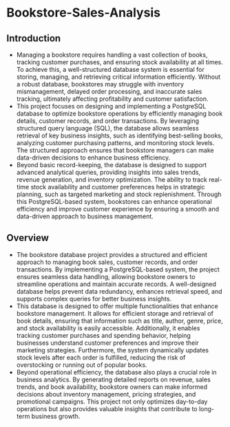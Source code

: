 # Bookstore-Sales-Analysis
## Introduction

- Managing a bookstore requires handling a vast collection of books, tracking customer purchases, and ensuring stock availability at all times. To achieve this, a well-structured database system is essential for storing, managing, and retrieving critical information efficiently. Without a robust database, bookstores may struggle with inventory mismanagement, delayed order processing, and inaccurate sales tracking, ultimately affecting profitability and customer satisfaction.
- This project focuses on designing and implementing a PostgreSQL database to optimize bookstore operations by efficiently managing book details, customer records, and order transactions. By leveraging structured query language (SQL), the database allows seamless retrieval of key business insights, such as identifying best-selling books, analyzing customer purchasing patterns, and monitoring stock levels. The structured approach ensures that bookstore managers can make data-driven decisions to enhance business efficiency.
- Beyond basic record-keeping, the database is designed to support advanced analytical queries, providing insights into sales trends, revenue generation, and inventory optimization. The ability to track real-time stock availability and customer preferences helps in strategic planning, such as targeted marketing and stock replenishment. Through this PostgreSQL-based system, bookstores can enhance operational efficiency and improve customer experience by ensuring a smooth and data-driven approach to business management.

## Overview
- The bookstore database project provides a structured and efficient approach to managing book sales, customer records, and order transactions. By implementing a PostgreSQL-based system, the project ensures seamless data handling, allowing bookstore owners to streamline operations and maintain accurate records. A well-designed database helps prevent data redundancy, enhances retrieval speed, and supports complex queries for better business insights.
- This database is designed to offer multiple functionalities that enhance bookstore management. It allows for efficient storage and retrieval of book details, ensuring that information such as title, author, genre, price, and stock availability is easily accessible. Additionally, it enables tracking customer purchases and spending behavior, helping businesses understand customer preferences and improve their marketing strategies. Furthermore, the system dynamically updates stock levels after each order is fulfilled, reducing the risk of overstocking or running out of popular books.
- Beyond operational efficiency, the database also plays a crucial role in business analytics. By generating detailed reports on revenue, sales trends, and book availability, bookstore owners can make informed decisions about inventory management, pricing strategies, and promotional campaigns. This project not only optimizes day-to-day operations but also provides valuable insights that contribute to long-term business growth.
